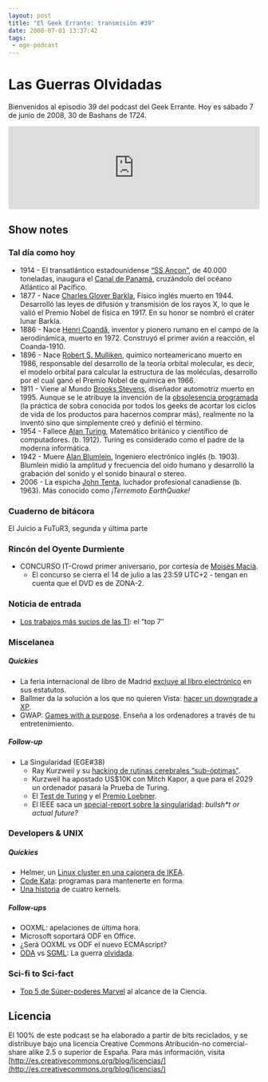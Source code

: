 ```yaml
---
layout: post
title: "El Geek Errante: transmisión #39"
date: 2008-07-01 13:37:42
tags:
 - ege-podcast
---
```


# Las Guerras Olvidadas
Bienvenidos al episodio 39 del podcast del Geek Errante. Hoy es sábado 7 de junio de 2008, 30 de Bashans de 1724.

<iframe width="100%" height="166" scrolling="no" frameborder="no" src="https://w.soundcloud.com/player/?url=https%3A//api.soundcloud.com/tracks/303033289&amp;color=ff5500&amp;auto_play=false&amp;hide_related=false&amp;show_comments=true&amp;show_user=true&amp;show_reposts=false"></iframe>

## Show notes

### Tal día como hoy
- 1914 - El transatlántico estadounidense [“SS Ancon”](https://es.wikipedia.org/wiki/Anc%C3%B3n_(barco)), de 40.000 toneladas, inaugura el [Canal de Panamá](https://en.wikipedia.org/wiki/Panama_Canal), cruzándolo del océano Atlántico al Pacífico.
- 1877 - Nace [Charles Glover Barkla](http://www.nobelprize.org/nobel_prizes/physics/laureates/1917/barkla-bio.html), Físico inglés muerto en 1944. Desarrolló las leyes de difusión y transmisión de los rayos X, lo que le valió el Premio Nobel de física en 1917. En su honor se nombró el cráter lunar Barkla.
- 1886 - Nace [Henri Coandă](https://en.wikipedia.org/wiki/Henri_Coand%C4%83), inventor y pionero rumano en el campo de la aerodinámica, muerto en 1972. Construyó el primer avión a reacción, el Coanda-1910.
- 1896 - Nace [Robert S. Mulliken](http://www.nobelprize.org/nobel_prizes/chemistry/laureates/1966/mulliken-bio.html), químico norteamericano muerto en 1986, responsable del desarrollo de la teoría orbital molecular, es decir, el modelo orbital para calcular la estructura de las moléculas, desarrollo por el cual ganó el Premio Nobel de química en 1966.
- 1911 - Viene al Mundo [Brooks Stevens](https://en.wikipedia.org/wiki/Brooks_Stevens), diseñador automotriz muerto en 1995. Aunque se le atribuye la invención de la [obsolesencia programada](http://web.archive.org/web/20080607014109/http://www.hulger.org/brookes-stevens-planned-obsolescence/) (la práctica de sobra conocida por todos los geeks de acortar los ciclos de vida de los productos para hacernos comprar más), realmente no la inventó sino que simplemente creó y definió el término.
- 1954 - Fallece [Alan Turing](https://en.wikipedia.org/wiki/Alan_Turing), Matemático británico y científico de computadores. (b. 1912). Turing es considerado como el padre de la moderna informática.
- 1942 - Muere [Alan Blumlein](https://en.wikipedia.org/wiki/Alan_Blumlein), Ingeniero electrónico inglés (b. 1903). Blumlein midió la amplitud y frecuencia del oido humano y desarrolló la grabación del sonido y el sonido binaural o stereo.
- 2006 - La espicha [John Tenta](https://en.wikipedia.org/wiki/John_Tenta), luchador profesional canadiense (b. 1963). Más conocido como *¡Terremoto EarthQuake!*

### Cuaderno de bitácora
El Juicio a FuTuR3, segunda y última parte

### Rincón del Oyente Durmiente
- CONCURSO IT-Crowd primer aniversario, por cortesía de [Moisès Macià](https://twitter.com/moises_macia).
    - El concurso se cierra el 14 de julio a las 23:59 UTC+2 - tengan en cuenta que el DVD es de ZONA-2.

### Noticia de entrada
- [Los trabajos más sucios de las TI](http://www.infoworld.com/article/2649827/misadventures/the-7-dirtiest-jobs-in-it.html): el “top 7″

### Miscelanea

##### Quickies
- La feria internacional de libro de Madrid [excluye al libro electrónico](http://www.soitu.es/soitu/2008/06/02/sociedadcableada/1212427027_412214.html) en sus estatutos.
- Ballmer da la solución a los que no quieren Vista: [hacer un downgrade a XP](http://www.informationweek.com/software/operating-systems/microsofts-ballmer-touts-vista-to-xp-downgrade-program/d/d-id/1068509).
- GWAP: [Games with a purpose](http://www.gwap.com/). Enseña a los ordenadores a través de tu entretenimiento.

##### Follow-up
- La Singularidad (EGE#38)
     - Ray Kurzweil y su [hacking de rutinas cerebrales “sub-óptimas”](http://www.nytimes.com/2008/06/03/science/03tier.html).
     - Kurzweil ha apostado US$10K con Mitch Kapor, a que para el 2029 un ordenador pasará la Prueba de Turing.
     - El [Test de Turing](https://plato.stanford.edu/entries/turing-test/) y el [Premio Loebner](http://loebner.net/Prizef/loebner-prize.html).
     - El IEEE saca un [special-report sobre la singularidad](https://science.slashdot.org/story/08/06/03/1537203/ieee-special-report-on-the-singularity): *bullsh\*t or actual future?*

### Developers & UNIX

##### Quickies
- Helmer, un [Linux cluster en una cajonera de IKEA](http://helmer.sfe.se/).
- [Code Kata](http://web.archive.org/web/20081021110541/http://codekata.pragprog.com/): programas para mantenerte en forma.
- [Una historia](http://www.spinellis.gr/pubs/conf/2008-ICSE-4kernel/html/Spi08b.html) de cuatro kernels.

##### Follow-ups
- OOXML: apelaciones de última hora.
- Microsoft soportará ODF en Office.
- ¿Será OOXML vs ODF el nuevo ECMAscript?
- [ODA](https://en.wikipedia.org/wiki/Open_Document_Architecture) vs [SGML](https://en.wikipedia.org/wiki/Standard_Generalized_Markup_Language): La guerra [olvidada](http://cajun.cs.nott.ac.uk/compsci/epo/papers/volume2/issue1/epdxb021.pdf).

### Sci-fi to Sci-fact
- [Top 5 de Súper-poderes Marvel](http://www.cracked.com/article_16400_5-superpowers-science-will-give-us-in-our-lifetime.html) al alcance de la Ciencia.

## Licencia
El 100% de este podcast se ha elaborado a partir de bits reciclados, y se distribuye bajo una licencia Creative Commons Atribución-no comercial-share alike 2.5 o superior de España. Para más información, visita [http://es.creativecommons.org/blog/licencias/](http://es.creativecommons.org/blog/licencias/)

